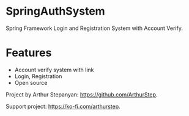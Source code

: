 # SpringAuthSystem
Spring Framework Login and Registration System with Account Verify.

# Features
* Account verify system with link
* Login, Registration
* Open source

Project by Arthur Stepanyan: https://github.com/ArthurStep.

Support project: https://ko-fi.com/arthurstep.
